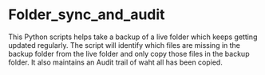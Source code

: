 # Folder_sync_and_audit
This Python scripts helps take a backup of a live folder which keeps getting updated regularly. The script will identify which files are missing in the backup folder from the live folder and only copy those files in the backup folder. It also maintains an Audit trail of waht all has been copied. 
